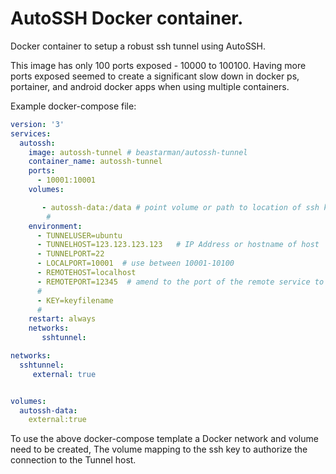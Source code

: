 # AutoSSH Docker container.
Docker container to setup a robust ssh tunnel using AutoSSH.

This image has only 100 ports exposed - 10000 to 100100. Having more ports exposed seemed to create a significant slow down in docker ps, portainer, and android docker apps when using multiple containers.

Example docker-compose file:












```yaml
version: '3'
services:
  autossh:
    image: autossh-tunnel # beastarman/autossh-tunnel
    container_name: autossh-tunnel
    ports:
      - 10001:10001
    volumes:

       - autossh-data:/data # point volume or path to location of ssh keys for the tunnel host
        #
    environment:
      - TUNNELUSER=ubuntu
      - TUNNELHOST=123.123.123.123   # IP Address or hostname of host
      - TUNNELPORT=22
      - LOCALPORT=10001  # use between 10001-10100      
      - REMOTEHOST=localhost
      - REMOTEPORT=12345  # amend to the port of the remote service to tunnel to
      #
      - KEY=keyfilename
      #
    restart: always
    networks:
       sshtunnel: 

networks:
  sshtunnel:
     external: true


volumes:
  autossh-data:
    external:true
```

To use the above docker-compose template a Docker network and volume need to be created, The volume mapping to the ssh key to authorize the connection to the Tunnel host.



